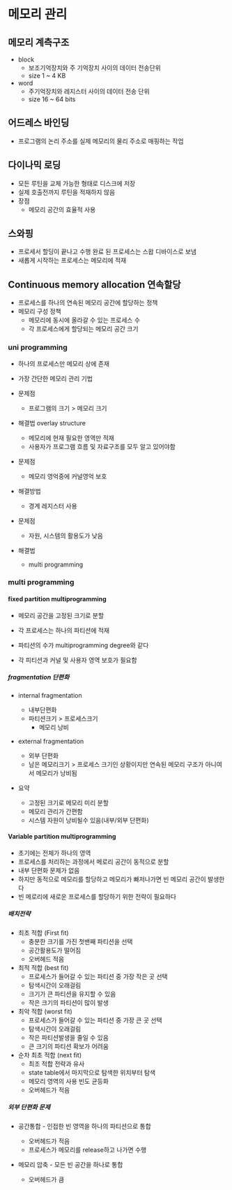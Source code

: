 # 메모리 관리

## 메모리 계측구조

- block
  - 보조기억장치와 주 기억장치 사이의 데이터 전송단위
  - size 1 ~ 4 KB
- word
  - 주기억장치와 레지스터 사이의 데이터 전송 단위
  - size 16 ~ 64 bits

## 어드레스 바인딩

- 프로그램의 논리 주소를 실제 메모리의 물리 주소로 매핑하는 작업

## 다이나믹 로딩

- 모든 루틴을 교체 가능한 형태로 디스크에 저장
- 실제 호출전까지 루틴을 적재하지 않음
- 장점
  - 메모리 공간의 효율적 사용

## 스와핑

- 프로세서 할딩이 끝나고 수행 완료 된 프로세스는 스왑 디바이스로 보냄
- 새롭게 시작하는 프로세스는 메모리에 적재

##  Continuous memory allocation 연속할당

- 프로세스를 하나의 연속된 메모리 공간에 할당하는 정책
- 메모리 구성 정책
  - 메모리에 동시에 올라갈 수 있는 프로세스 수
  - 각 프로세스에게 할당되는 메모리 공간 크기

### uni programming

- 하나의 프로세스만 메모리 상에 존재
- 가장 간단한 메모리 관리 기법
- 문제점
  - 프로그램의 크기 > 메모리 크기
- 해결법 overlay structure
  - 메모리에 현재 필요한 영역만 적재
  - 사용자가 프로그램 흐름 및 자료구조를 모두 알고 있어야함

- 문제점
  - 메모리 영억중에 커널영억 보호
- 해결방법
  - 경계 레지스터 사용
- 문제점
  - 자원, 시스템의 활용도가 낮음
- 해결법
  - multi programming

### multi programming

#### fixed partition multiprogramming

- 메모리 공간을 고정된 크기로 분할
- 각 프로세스는 하나의 파티션에 적재
- 파티션의 수가 multiprogramming degree와 같다

- 각 피티션과 커널 및 사용자 영역 보호가 필요함

##### fragmentation 단편화

  - internal fragmentation
      - 내부단편화
      - 파티션크기 > 프로세스크기
        - 메모리 낭비

- external fragmentation
  - 외부 단편화
  - 남은 메모리크기 > 프로세스 크기인 상황이지만 연속된 메모리 구조가 아니여서 메모리가 낭비됨

- 요약
  - 고정된 크기로 메모리 미리 분할
  - 메모리 관리가 간편함
  - 시스템 자원이 낭비될수 있음(내부/외부 단편화)

#### Variable partition multiprogramming

- 초기에는 전체가 하나의 영역
- 프로세스를 처리하는 과정에서 메로리 공간이 동적으로 분할
- 내부 단편화 문제가 없음
- 하지만 동적으로 메모리를 할당하고 메모리가 빠저나가면 빈 메모리 공간이 발생한다
- 빈 메로리에 새로운 프로세스를 할당하기 위한 전략이 필요하다

##### 배치전략

- 최초 적합 (First fit)
  - 충분한 크기를 가진 첫밴째 파티션을 선택
  - 공간활용도가 떨어짐
  - 오버헤드 적음
- 최적 적합 (best fit)
  - 프로세스가 들어갈 수 있는 파티션 중 가장 작은 곳 선택
  - 탐색시간이 오래걸림
  - 크기가 큰 파티션을 유지할 수 있음
  - 작은 크기의 파티션이 많이 발생
- 최악 적합 (worst fit)
  - 프로세스가 들어갈 수 있는 파티션 중 가장 큰 곳 선택
  - 탐색시간이 오래걸림
  - 작은 파티션발생을 줄일 수 있음
  - 큰 크기의 파티션 확보가 어려움
- 순차 최초 적합 (next fit)
  - 최조 적합 전략과 유사
  - state table에서 마지막으로 탐색한 위치부터 탐색
  - 메모리 영역의 사용 빈도 균등화
  - 오버헤드가 적음

##### 외부 단편화 문제

- 공간통합 - 인접한 빈 영역을 하나의 파티션으로 통합
  - 오버헤드가 적음
  - 프로세스가 메모리를 release하고 나가면 수행

- 메모리 압축 - 모든 빈 공간을 하나로 통합

  - 오버헤드가 큼
